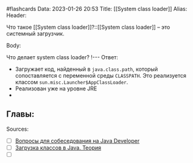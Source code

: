 #flashcards
Data: 2023-01-26 20:53
Title: [[System class loader]]
Alias:
Header:

Что такое [[System class loader]]?::[[System class loader]] – это системный загрузчик.
<!--SR:!2023-03-14,3,370-->



Body:

Что делает system class loader?
!---
Ответ:
- Загружает код, найденный в `java.class.path`, который сопоставляется с переменной среды `CLASSPATH`. Это реализуется классом `sun.misc.Launcher$AppClassLoader`.
- Реализован уже на уровне JRE
- 
<!--SR:!2023-03-14,3,270-->




Главы:
-


Sources:
- [ ] [Вопросы для собеседования на Java Developer](https://github.com/enhorse/java-interview/blob/master/README.md#%D0%9E%D0%9E%D0%9F)
- [ ] [Загрузка классов в Java. Теория](https://habr.com/ru/post/103830/)
- [ ] []()

